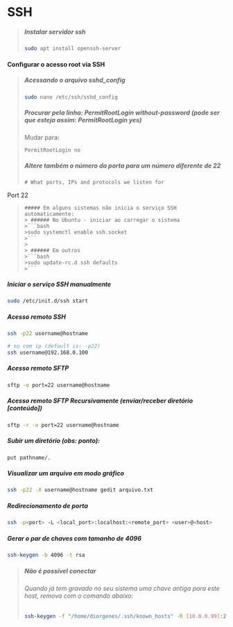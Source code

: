 # SSH

> ##### Instalar servidor ssh
>
>```bash
>sudo apt install openssh-server
>```

#### Configurar o acesso root via SSH
> ##### Acessando o arquivo sshd_config
>
>```bash
>sudo nano /etc/ssh/sshd_config
>```
>
> ##### Procurar pela linha: PermitRootLogin without-password (pode ser que esteja assim: PermitRootLogin yes)
>Mudar para:
>```vim
>PermitRootLogin no
>```
>
> ##### Altere também o número da porta para um número diferente de 22
>
>```vim
># What ports, IPs and protocols we listen for
Port 22
>```
>##### Em alguns sistemas não inicia o serviço SSH automaticamente:
>> ###### No Ubuntu - iniciar ao carregar o sistema
>>```bash
>>sudo systemctl enable ssh.socket
>>```
>>
>> ###### Em outros
>>```bash
>>sudo update-rc.d ssh defaults
>>```


##### Iniciar o serviço SSH manualmente
```bash
sudo /etc/init.d/ssh start
```

##### Acesso remoto SSH
```bash
ssh -p22 username@hostname

# ou com ip (default is: -p22)
ssh username@192.168.0.100
```

##### Acesso remoto SFTP
```bash
sftp -o port=22 username@hostname
```

##### Acesso remoto SFTP Recursivamente (enviar/receber diretório [conteúdo])
```bash
sftp -r -o port=22 username@hostname
```

##### Subir um diretório (obs: ponto):
```bash
put pathname/.
```

##### Visualizar um arquivo em modo gráfico
```bash
ssh -p22 -X username@hostname gedit arquivo.txt
```

##### Redirecionamento de porta
```bash
ssh -p<port> -L <local_port>:localhost:<remote_port> <user>@<host>
```

##### Gerar o par de chaves com tamanho de 4096
```bash
ssh-keygen -b 4096 -t rsa
```

> ##### Não é possível conectar
> ###### Quando já tem gravado no seu sistema uma chave antiga para este host, remova com o comando abaixo:
>
>```bash
>ssh-keygen -f "/home/diorgenes/.ssh/known_hosts" -R [10.0.0.99]:22
>```

